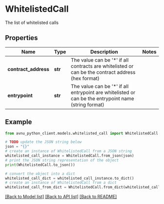 # WhitelistedCall

The list of whitelisted calls

## Properties

Name | Type | Description | Notes
------------ | ------------- | ------------- | -------------
**contract_address** | **str** | The value can be &#39;*&#39; if all contracts are whitelisted or can be the contract address (hex format) | 
**entrypoint** | **str** | The value can be &#39;*&#39; if all entrypoint are whitelisted or can be the entrypoint name (string format) | 

## Example

```python
from avnu_python_client.models.whitelisted_call import WhitelistedCall

# TODO update the JSON string below
json = "{}"
# create an instance of WhitelistedCall from a JSON string
whitelisted_call_instance = WhitelistedCall.from_json(json)
# print the JSON string representation of the object
print(WhitelistedCall.to_json())

# convert the object into a dict
whitelisted_call_dict = whitelisted_call_instance.to_dict()
# create an instance of WhitelistedCall from a dict
whitelisted_call_from_dict = WhitelistedCall.from_dict(whitelisted_call_dict)
```
[[Back to Model list]](../README.md#documentation-for-models) [[Back to API list]](../README.md#documentation-for-api-endpoints) [[Back to README]](../README.md)


